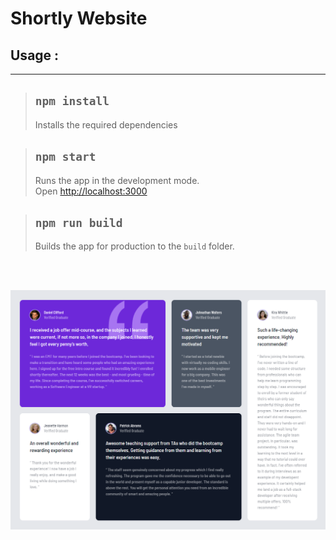 # Shortly Website

## Usage :

<hr>

> ## `npm install`
>
> Installs the required dependencies

> ## `npm start`
>
> Runs the app in the development mode.<br>
> Open [http://localhost:3000](http://localhost:3000)

> ## `npm run build`
>
> Builds the app for production to the `build` folder.<br>

<br>
<br>

![Alt text](src/images/testimonial-grid.png)
